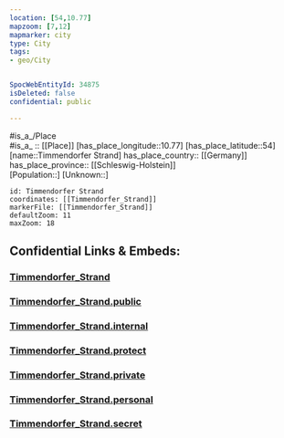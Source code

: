 ```yaml
---
location: [54,10.77] 
mapzoom: [7,12] 
mapmarker: city 
type: City
tags:
- geo/City


SpocWebEntityId: 34875
isDeleted: false
confidential: public

---
```

#is_a_/Place  
#is_a_ :: [[Place]] 
[has_place_longitude::10.77] 
[has_place_latitude::54] 
[name::Timmendorfer Strand] 
has_place_country:: [[Germany]]  
has_place_province:: [[Schleswig-Holstein]]  
[Population::] 
[Unknown::] 


```leaflet
id: Timmendorfer Strand
coordinates: [[Timmendorfer_Strand]] 
markerFile: [[Timmendorfer_Strand]] 
defaultZoom: 11 
maxZoom: 18
```


## Confidential Links & Embeds: 

### [Timmendorfer_Strand](/_Standards/Earth/Continent/Europe/Europe~Central/Germany/Germany~West/Schleswig-Holstein/counties~SH/Ostholstein/cities~Ostholstein/Timmendorfer_Strand.md) 

### [Timmendorfer_Strand.public](/_public/Earth/Continent/Europe/Europe~Central/Germany/Germany~West/Schleswig-Holstein/counties~SH/Ostholstein/cities~Ostholstein/Timmendorfer_Strand.public.md) 

### [Timmendorfer_Strand.internal](/_internal/Earth/Continent/Europe/Europe~Central/Germany/Germany~West/Schleswig-Holstein/counties~SH/Ostholstein/cities~Ostholstein/Timmendorfer_Strand.internal.md) 

### [Timmendorfer_Strand.protect](/_protect/Earth/Continent/Europe/Europe~Central/Germany/Germany~West/Schleswig-Holstein/counties~SH/Ostholstein/cities~Ostholstein/Timmendorfer_Strand.protect.md) 

### [Timmendorfer_Strand.private](/_private/Earth/Continent/Europe/Europe~Central/Germany/Germany~West/Schleswig-Holstein/counties~SH/Ostholstein/cities~Ostholstein/Timmendorfer_Strand.private.md) 

### [Timmendorfer_Strand.personal](/_personal/Earth/Continent/Europe/Europe~Central/Germany/Germany~West/Schleswig-Holstein/counties~SH/Ostholstein/cities~Ostholstein/Timmendorfer_Strand.personal.md) 

### [Timmendorfer_Strand.secret](/_secret/Earth/Continent/Europe/Europe~Central/Germany/Germany~West/Schleswig-Holstein/counties~SH/Ostholstein/cities~Ostholstein/Timmendorfer_Strand.secret.md)

